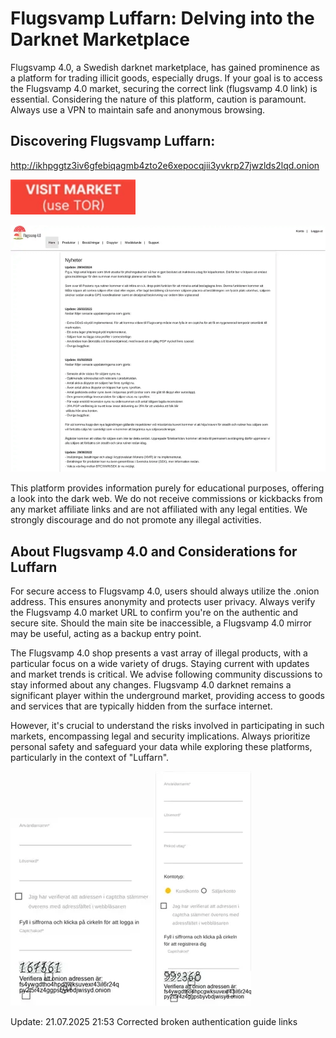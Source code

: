 # Flugsvamp Luffarn: Delving into the Darknet Marketplace

Flugsvamp 4.0, a Swedish darknet marketplace, has gained prominence as a platform for trading illicit goods, especially drugs. If your goal is to access the Flugsvamp 4.0 market, securing the correct link (flugsvamp 4.0 link) is essential.  Considering the nature of this platform, caution is paramount.  Always use a VPN to maintain safe and anonymous browsing.

## Discovering Flugsvamp Luffarn:

http://ikhpggtz3iv6gfebiqagmb4zto2e6xepocqjii3yvkrp27jwzlds2lqd.onion

[<img src="/image/patch.webp" width="200">](http://ikhpggtz3iv6gfebiqagmb4zto2e6xepocqjii3yvkrp27jwzlds2lqd.onion)

<a href="http://ikhpggtz3iv6gfebiqagmb4zto2e6xepocqjii3yvkrp27jwzlds2lqd.onion"><img src="/image/wait.webp" alt="image" style="max-width: 100%;"><a>

This platform provides information purely for educational purposes, offering a look into the dark web. We do not receive commissions or kickbacks from any market affiliate links and are not affiliated with any legal entities. We strongly discourage and do not promote any illegal activities.

## About Flugsvamp 4.0 and Considerations for Luffarn

For secure access to Flugsvamp 4.0, users should always utilize the .onion address. This ensures anonymity and protects user privacy.  Always verify the Flugsvamp 4.0 market URL to confirm you're on the authentic and secure site. Should the main site be inaccessible, a Flugsvamp 4.0 mirror may be useful, acting as a backup entry point.

The Flugsvamp 4.0 shop presents a vast array of illegal products, with a particular focus on a wide variety of drugs. Staying current with updates and market trends is critical. We advise following community discussions to stay informed about any changes. Flugsvamp 4.0 darknet remains a significant player within the underground market, providing access to goods and services that are typically hidden from the surface internet.

However, it's crucial to understand the risks involved in participating in such markets, encompassing legal and security implications. Always prioritize personal safety and safeguard your data while exploring these platforms, particularly in the context of "Luffarn".

<a href="http://ikhpggtz3iv6gfebiqagmb4zto2e6xepocqjii3yvkrp27jwzlds2lqd.onion"><img src="/image/margin.webp" alt="image" style="max-width: 100%;"><a>  <a href="http://ikhpggtz3iv6gfebiqagmb4zto2e6xepocqjii3yvkrp27jwzlds2lqd.onion"><img src="/image/web.webp" alt="image" style="max-width: 100%;"><a>

























Update:  21.07.2025 21:53 Corrected broken authentication guide links